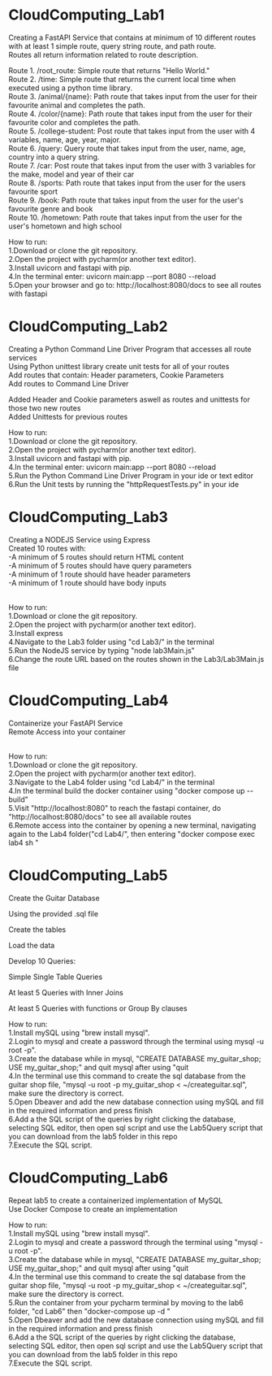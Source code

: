 # CloudComputing_Lab1
Creating a FastAPI Service that contains at minimum of 10 different routes with at least 1 simple route, query string route, and path route. <br />
Routes all return information related to route description. <br />

Route 1. /root_route: Simple route that returns "Hello World." <br />
Route 2. /time: Simple route that returns the current local time when executed using a python time library. <br />
Route 3. /animal/{name}: Path route that takes input from the user for their favourite animal and completes the path. <br />
Route 4. /color/{name}: Path route that takes input from the user for their favourite color and completes the path. <br />
Route 5. /college-student: Post route that takes input from the user with 4 variables, name, age, year, major. <br />
Route 6. /query: Query route that takes input from the user, name, age, country into a query string. <br />
Route 7. /car: Post route that takes input from the user with 3 variables for the make, model and year of their car<br />
Route 8. /sports: Path route that takes input from the user for the users favourite sport <br />
Route 9. /book: Path route that takes input from the user for the user's favourite genre and book <br />
Route 10. /hometown: Path route that takes input from the user for the user's hometown and high school <br />


How to run: <br />
1.Download or clone the git repository. <br />
2.Open the project with pycharm(or another text editor). <br />
3.Install uvicorn and fastapi with pip. <br />
4.In the terminal enter: uvicorn main:app --port 8080 --reload <br />
5.Open your browser and go to: http://localhost:8080/docs to see all routes with fastapi <br />


# CloudComputing_Lab2
Creating a Python Command Line Driver Program that accesses all route services <br/>
Using Python unittest library create unit tests for all of your routes <br/>
Add routes that contain: Header parameters, Cookie Parameters <br/>
Add routes to Command Line Driver<br/>

Added Header and Cookie parameters aswell as routes and unittests for those two new routes<br/>
Added Unittests for previous routes<br/>

How to run: <br />
1.Download or clone the git repository. <br />
2.Open the project with pycharm(or another text editor). <br />
3.Install uvicorn and fastapi with pip. <br />
4.In the terminal enter: uvicorn main:app --port 8080 --reload <br />
5.Run the Python Command Line Driver Program in your ide or text editor <br />
6.Run the Unit tests by running the "httpRequestTests.py" in your ide <br />


# CloudComputing_Lab3 <br/>
Creating a NODEJS Service using Express <br/>
Created 10 routes with: <br />
-A minimum of 5 routes should return HTML content <br/>
-A minimum of 5 routes should have query parameters <br/>
-A minimum of 1 route should have header parameters <br/>
-A minimum of 1 route should have body inputs <br/>
<br/>

How to run: <br/>
1.Download or clone the git repository. <br />
2.Open the project with pycharm(or another text editor). <br />
3.Install express<br />
4.Navigate to the Lab3 folder using "cd Lab3/" in the terminal <br/>
5.Run the NodeJS service by typing "node lab3Main.js"<br/>
6.Change the route URL based on the routes shown in the Lab3/Lab3Main.js file<br/>


# CloudComputing_Lab4 <br/>
Containerize your FastAPI Service<br/>
Remote Access into your container<br/>
<br/>

How to run: <br/>
1.Download or clone the git repository. <br/>
2.Open the project with pycharm(or another text editor). <br/>
3.Navigate to the Lab4 folder using "cd Lab4/" in the terminal<br/>
4.In the terminal build the docker container using "docker compose up --build"<br/>
5.Visit "http://localhost:8080" to reach the fastapi container, do "http://localhost:8080/docs" to see all available routes<br/>
6.Remote access into the container by opening a new terminal, navigating again to the Lab4 folder("cd Lab4/", then entering "docker compose exec lab4 sh
"<br/>

# CloudComputing_Lab5 <br/>
Create the Guitar Database<br/>

Using the provided .sql file<br/>

Create the tables<br/>

Load the data<br/>

Develop 10 Queries:<br/>

Simple Single Table Queries<br/>

At least 5 Queries with Inner Joins<br/>

At least 5 Queries with functions or Group By clauses<br/>

How to run: <br/>
1.Install mySQL using "brew install mysql". <br/>
2.Login to mysql and create a password through the terminal using mysql -u root -p".  <br/>
3.Create the database while in mysql, "CREATE DATABASE my_guitar_shop;
USE my_guitar_shop;" and quit mysql after using "quit<br/>
4.In the terminal use this command to create the sql database from the guitar shop file, "mysql -u root -p my_guitar_shop < ~/createguitar.sql", make sure the directory is correct.<br/>
5.Open Dbeaver and add the new database connection using mySQL and fill in the required information and press finish<br/>
6.Add a the SQL script of the queries by right clicking the database, selecting SQL editor, then open sql script and use the Lab5Query script that you can download from the lab5 folder in this repo<br/>
7.Execute the SQL script. <br/>

# CloudComputing_Lab6 <br/>
Repeat lab5 to create a containerized implementation of MySQL<br/>
Use Docker Compose to create an implementation<br/>

How to run: <br/>
1.Install mySQL using "brew install mysql". <br/>
2.Login to mysql and create a password through the terminal using "mysql -u root -p".  <br/>
3.Create the database while in mysql, "CREATE DATABASE my_guitar_shop;
USE my_guitar_shop;" and quit mysql after using "quit<br/>
4.In the terminal use this command to create the sql database from the guitar shop file, "mysql -u root -p my_guitar_shop < ~/createguitar.sql", make sure the directory is correct.<br/>
5.Run the container from your pycharm terminal by moving to the lab6 folder, "cd Lab6" then "docker-compose up -d   "<br/>
5.Open Dbeaver and add the new database connection using mySQL and fill in the required information and press finish<br/>
6.Add a the SQL script of the queries by right clicking the database, selecting SQL editor, then open sql script and use the Lab5Query script that you can download from the lab5 folder in this repo<br/>
7.Execute the SQL script. <br/>
